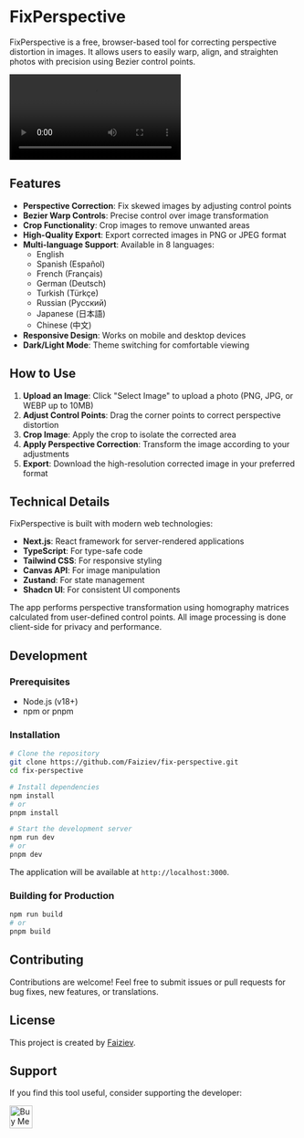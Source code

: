# FixPerspective

FixPerspective is a free, browser-based tool for correcting perspective distortion in images. It allows users to easily warp, align, and straighten photos with precision using Bezier control points.

![FixPerspective Screenshot](public/og-video.mp4)

## Features

- **Perspective Correction**: Fix skewed images by adjusting control points
- **Bezier Warp Controls**: Precise control over image transformation
- **Crop Functionality**: Crop images to remove unwanted areas
- **High-Quality Export**: Export corrected images in PNG or JPEG format
- **Multi-language Support**: Available in 8 languages:
  - English
  - Spanish (Español)
  - French (Français)
  - German (Deutsch) 
  - Turkish (Türkçe)
  - Russian (Русский)
  - Japanese (日本語)
  - Chinese (中文)
- **Responsive Design**: Works on mobile and desktop devices
- **Dark/Light Mode**: Theme switching for comfortable viewing

## How to Use

1. **Upload an Image**: Click "Select Image" to upload a photo (PNG, JPG, or WEBP up to 10MB)
2. **Adjust Control Points**: Drag the corner points to correct perspective distortion
3. **Crop Image**: Apply the crop to isolate the corrected area
4. **Apply Perspective Correction**: Transform the image according to your adjustments
5. **Export**: Download the high-resolution corrected image in your preferred format

## Technical Details

FixPerspective is built with modern web technologies:

- **Next.js**: React framework for server-rendered applications
- **TypeScript**: For type-safe code
- **Tailwind CSS**: For responsive styling
- **Canvas API**: For image manipulation
- **Zustand**: For state management
- **Shadcn UI**: For consistent UI components

The app performs perspective transformation using homography matrices calculated from user-defined control points. All image processing is done client-side for privacy and performance.

## Development

### Prerequisites

- Node.js (v18+)
- npm or pnpm

### Installation

```bash
# Clone the repository
git clone https://github.com/Faiziev/fix-perspective.git
cd fix-perspective

# Install dependencies
npm install
# or
pnpm install

# Start the development server
npm run dev
# or
pnpm dev
```

The application will be available at `http://localhost:3000`.

### Building for Production

```bash
npm run build
# or
pnpm build
```

## Contributing

Contributions are welcome! Feel free to submit issues or pull requests for bug fixes, new features, or translations.

## License

This project is created by [Faiziev](https://github.com/Faiziev).

## Support

If you find this tool useful, consider supporting the developer:

[<img src="https://img.buymeacoffee.com/button-api/?text=Buy me a coffee&emoji=&slug=faiziev&button_colour=000000&font_colour=ffffff&font_family=Cookie&outline_colour=ffffff&coffee_colour=FFDD00" alt="Buy Me A Coffee" style="height: 40px;">](https://www.buymeacoffee.com/faiziev)